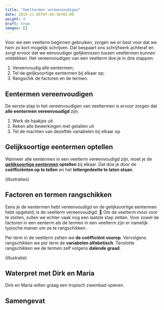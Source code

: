 ```yaml
---
title: "Veeltermen vereenvoudigen"
date: 2019-11-05T07:44:36+02:00
weight: 4
draft: true
images: []
---
```


Voor we een veelterm beginnen gebruiken, zorgen we er best voor dat we hem zo kort mogelijk schrijven. Dat bespaart ons schrijfwerk achteraf en zorgt ervoor dat we eenvoudiger gelijkenissen tussen veeltermen kunnen ontdekken. Het vereenvoudigen van een veelterm doe je in drie stappen:

1. Vereenvoudig alle eentermen;
2. Tel de gelijksoortige eentermen bij elkaar op;
3. Rangschik de factoren en de termen.

## Eentermen vereenvoudigen

De eerste stap in het vereenvoudigen van veeltermen is ervoor zorgen dat **alle eentermen vereenvoudigd** zijn.

1. Werk de haakjes uit
2. Reken alle bewerkingen met getallen uit
2. Tel de machten van dezelfde variabelen bij elkaar op


## Gelijksoortige eentermen optellen

Wanneer alle eentermen in een veelterm vereenvoudigd zijn, moet je de **[gelijksoortige eentermen](../eenterm/#gelijksoortige-eentermen) optellen** bij elkaar. Dat doe je door de **coëfficiënten op te tellen** en het **lettergedeelte te laten staan**.

(illustraties)

## Factoren en termen rangschikken

Eens je de eentermen hebt vereenvoudigd en de gelijksoortige eentermen hebt opgeteld, is de veelterm vereenvoudigd. 🙌 Om de veelterm mooi voor te stellen, zullen we echter vaak nog een laatste stap zetten. Voor zowel de factoren in een eenterm als de termen in een veelterm zijn er namelijk typische manier om ze te rangschikken.

Per term in de veelterm zetten we **de coëfficiënt voorop**. Vervolgens rangschikken we per term de **variabelen alfabetisch**. Tenslotte rangschikken we de termen zelf volgens **dalende graad**.

(illustratie)

## Waterpret met Dirk en Maria

Dirk en Maria willen graag een tropisch zwembad openen.

## Samengevat

